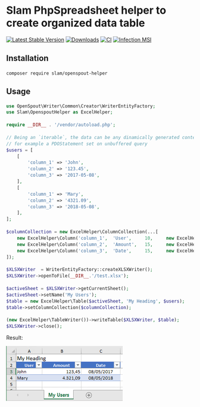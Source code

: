 # Slam PhpSpreadsheet helper to create organized data table

[![Latest Stable Version](https://img.shields.io/packagist/v/slam/openspout-helper.svg)](https://packagist.org/packages/slam/openspout-helper)
[![Downloads](https://img.shields.io/packagist/dt/slam/openspout-helper.svg)](https://packagist.org/packages/slam/openspout-helper)
[![CI](https://github.com/Slamdunk/openspout-helper/actions/workflows/ci.yaml/badge.svg)](https://github.com/Slamdunk/openspout-helper/actions/workflows/ci.yaml)
[![Infection MSI](https://badge.stryker-mutator.io/github.com/Slamdunk/openspout-helper/main)](https://dashboard.stryker-mutator.io/reports/github.com/Slamdunk/openspout-helper/main)

## Installation

`composer require slam/openspout-helper`

## Usage

```php
use OpenSpout\Writer\Common\Creator\WriterEntityFactory;
use Slam\OpenspoutHelper as ExcelHelper;

require __DIR__ . '/vendor/autoload.php';

// Being an `iterable`, the data can be any dinamically generated content
// for example a PDOStatement set on unbuffered query
$users = [
    [
        'column_1' => 'John',
        'column_2' => '123.45',
        'column_3' => '2017-05-08',
    ],
    [
        'column_1' => 'Mary',
        'column_2' => '4321.09',
        'column_3' => '2018-05-08',
    ],
];

$columnCollection = new ExcelHelper\ColumnCollection(...[
    new ExcelHelper\Column('column_1',  'User',     10,     new ExcelHelper\CellStyle\Text()),
    new ExcelHelper\Column('column_2',  'Amount',   15,     new ExcelHelper\CellStyle\Amount()),
    new ExcelHelper\Column('column_3',  'Date',     15,     new ExcelHelper\CellStyle\Date()),
]);

$XLSXWriter  = WriterEntityFactory::createXLSXWriter();
$XLSXWriter->openToFile(__DIR__.'/test.xlsx');

$activeSheet = $XLSXWriter->getCurrentSheet();
$activeSheet->setName('My Users');
$table = new ExcelHelper\Table($activeSheet, 'My Heading', $users);
$table->setColumnCollection($columnCollection);

(new ExcelHelper\TableWriter())->writeTable($XLSXWriter, $table);
$XLSXWriter->close();
```

Result:

![Example](https://raw.githubusercontent.com/Slamdunk/openspout-helper/master/example.png)
